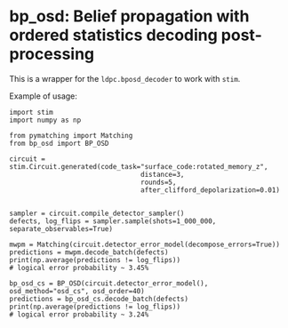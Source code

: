 # bp_osd: Belief propagation with ordered statistics decoding post-processing

This is a wrapper for the `ldpc.bposd_decoder` to work with `stim`. 

Example of usage:

```
import stim
import numpy as np

from pymatching import Matching
from bp_osd import BP_OSD

circuit = stim.Circuit.generated(code_task="surface_code:rotated_memory_z", 
                                 distance=3, 
                                 rounds=5, 
                                 after_clifford_depolarization=0.01)


sampler = circuit.compile_detector_sampler()
defects, log_flips = sampler.sample(shots=1_000_000, separate_observables=True)

mwpm = Matching(circuit.detector_error_model(decompose_errors=True))
predictions = mwpm.decode_batch(defects)
print(np.average(predictions != log_flips)) 
# logical error probability ~ 3.45%

bp_osd_cs = BP_OSD(circuit.detector_error_model(), osd_method="osd_cs", osd_order=40)
predictions = bp_osd_cs.decode_batch(defects)
print(np.average(predictions != log_flips)) 
# logical error probability ~ 3.24%
```
